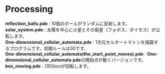 # Processing
**reflection_balls.pde** : 10個のボールがランダムに反射します。  
**solar_system.pde** : 太陽を中心に火星とその衛星（フォボス、ダイモス）が公転します。  
**One-dimensional_cellular_automata.pde** : 1次元セルオートマトンを描画するプログラムです。初期ルールは30です。  
**One-dimensional_cellular_automata(the_start_point_moves).pde** : **One-dimensional_cellular_automata.pde**の開始点が動くバージョンです。  
**box_moving.pde** : (3D)boxが回転します。  
